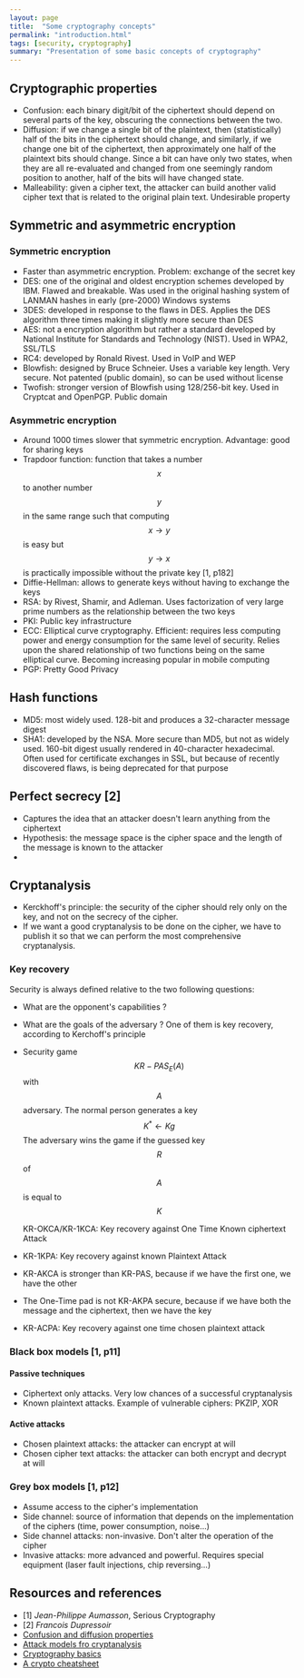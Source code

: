 ```yaml
---
layout: page
title:  "Some cryptography concepts"
permalink: "introduction.html"
tags: [security, cryptography]
summary: "Presentation of some basic concepts of cryptography"
---
```


## Cryptographic properties
* Confusion: each binary digit/bit of the ciphertext should depend on
several parts of the key, obscuring the connections between the two.
* Diffusion: if we change a single bit of the plaintext, then
(statistically) half of the bits in the ciphertext should change, and similarly,
 if we change one bit of the ciphertext, then approximately one half of the
 plaintext bits should change. Since a bit can have only two states, when they
 are all re-evaluated and changed from one seemingly random position to another,
 half of the bits will have changed state.
* Malleability: given a cipher text, the attacker can build another valid cipher
text that is related to the original plain text. Undesirable property


## Symmetric and asymmetric encryption
### Symmetric encryption
* Faster than asymmetric encryption. Problem: exchange of the secret key
* DES: one of the original and oldest encryption schemes developed by IBM.
Flawed and breakable. Was used in the original hashing system of LANMAN hashes
in early (pre-2000) Windows systems
* 3DES: developed in response to the flaws in DES. Applies the DES algorithm
three times making it slightly more secure than DES
* AES: not a encryption algorithm but rather a standard developed by National
Institute for Standards and Technology (NIST). Used in WPA2, SSL/TLS
* RC4: developed by Ronald Rivest. Used in VoIP and WEP
* Blowfish: designed by Bruce Schneier. Uses a variable key length. Very secure.
Not patented (public domain), so can be used without license
* Twofish: stronger version of Blowfish using 128/256-bit key. Used in Cryptcat
and OpenPGP. Public domain

### Asymmetric encryption
* Around 1000 times slower that symmetric encryption. Advantage: good for
sharing keys
* Trapdoor function: function that takes a number $$x$$ to another number
$$y$$ in the same range such that computing $$x \to y$$ is easy but $$y \to x$$
is practically impossible without the private key [1, p182]
* Diffie-Hellman: allows to generate keys without having to exchange the keys
* RSA: by Rivest, Shamir, and Adleman. Uses factorization of very large prime
numbers as the relationship between the two keys
* PKI: Public key infrastructure
* ECC: Elliptical curve cryptography. Efficient: requires less computing power and
 energy consumption for the same level of security. Relies upon the shared
 relationship of two functions being on the same elliptical curve. Becoming
 increasing popular in mobile computing
* PGP: Pretty Good Privacy

## Hash functions
* MD5: most widely used. 128-bit and produces a 32-character message digest
* SHA1: developed by the NSA. More secure than MD5, but not as widely used.
 160-bit digest usually rendered in 40-character hexadecimal. Often used for
 certificate exchanges in SSL, but because of recently discovered flaws, is being
 deprecated for that purpose

## Perfect secrecy [2]
* Captures the idea that an attacker doesn't learn anything from the ciphertext
* Hypothesis: the message space is the cipher space and the length of the
  message is known to the attacker
* 

## Cryptanalysis
* Kerckhoff's principle: the security of the cipher should rely only on the key,
and not on the secrecy of the cipher.
* If we want a good cryptanalysis to be done on the cipher, we have to publish
  it so that we can perform the most comprehensive cryptanalysis.
### Key recovery
Security is always defined relative to the two following questions:
* What are the opponent's capabilities ?
* What are the goals of the adversary ? One of them is key recovery, according to
  Kerchoff's principle


* Security game $$KR-PAS_E(A)$$ with $$A$$ adversary.
  The normal person generates a key $$K^* \leftarrow Kg$$
  The adversary wins the game if the guessed
  key $$R$$ of $$A$$ is equal to $$K$$

  KR-OKCA/KR-1KCA: Key recovery against One Time Known ciphertext Attack
* KR-1KPA: Key recovery against known Plaintext Attack
* KR-AKCA is stronger than KR-PAS, because if we have the first one, we have the other
* The One-Time pad is not KR-AKPA secure, because if we have both the message and the ciphertext, then we have the key
* KR-ACPA: Key recovery against one time chosen plaintext attack


### Black box models [1, p11]
#### Passive techniques
* Ciphertext only attacks. Very low chances of a successful cryptanalysis
* Known plaintext attacks. Example of vulnerable ciphers: PKZIP, XOR

#### Active attacks
* Chosen plaintext attacks: the attacker can encrypt at will
* Chosen cipher text attacks: the attacker can both encrypt and decrypt at will

### Grey box models [1, p12]
* Assume access to the cipher's implementation
* Side channel: source of information that depends on the implementation of the
ciphers (time, power consumption, noise...)
* Side channel attacks: non-invasive. Don't alter the operation of the cipher
* Invasive attacks: more advanced and powerful. Requires special equipment
(laser fault injections, chip reversing...)

## Resources and references
* [1] *Jean-Philippe Aumasson*, Serious Cryptography
* [2] *Francois Dupressoir*
* [Confusion and diffusion properties](https://en.wikipedia.org/wiki/Confusion_and_diffusion)
* [Attack models fro cryptanalysis](https://www.hackers-arise.com/single-post/2019/04/30/Cryptography-Basics-Part-2-Attack-Models-for-Cryptanalysis)
* [Cryptography basics](https://www.hackers-arise.com/cryptography-basics)
* [A crypto cheatsheet](https://pequalsnp-team.github.io/cheatsheet/crypto-101)
